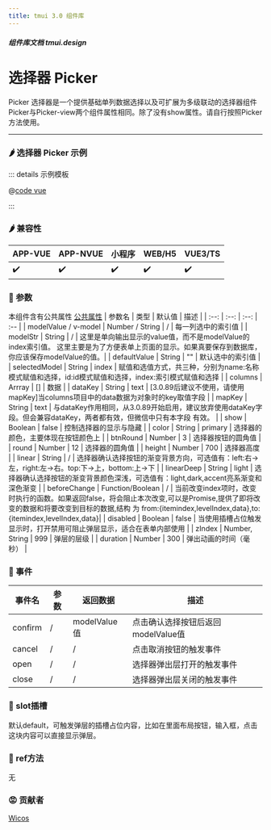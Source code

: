 ```yaml
---
title: tmui 3.0 组件库
---
```


<dirtoc></dirtoc>

##### 组件库文档 tmui.design

# 选择器 Picker
Picker 选择器是一个提供基础单列数据选择以及可扩展为多级联动的选择器组件<br>
Picker与Picker-view两个组件属性相同。除了没有show属性。请自行按照Picker方法使用。

---

### :hot_pepper: 选择器 Picker 示例

<webview url="https://tmui.design/h5/#/pages/form/picker"></webview>

::: details 示例模板

@[code vue](pages/form/picker.nvue)

:::

### :hot_pepper: 兼容性

| APP-VUE | APP-NVUE | 小程序 | WEB/H5 | VUE3/TS |
| --- | --- | --- | --- | --- |
| :heavy_check_mark: | :heavy_check_mark: | :heavy_check_mark: | :heavy_check_mark: | :heavy_check_mark: |

### :seedling: 参数

本组件含有公共属性 [公共属性](/doc/spec/组件公共样式.md)
| 参数名 | 类型 | 默认值 | 描述 |
| :--: | :--: | :--: | :-- |
| modelValue / v-model | Number / String | / | 每一列选中的索引值 |
| modelStr | String | / | 这里是单向输出显示的value值，而不是modelValue的index索引值。 这里主要是为了方便表单上页面的显示。如果真要保存到数据库，你应该保存modelValue的值。|
| defaultValue | String | "" | 默认选中的索引值 |
| selectedModel |  String | index | 赋值和选值方式，共三种，分别为name:名称模式赋值和选择，id:id模式赋值和选择，index:索引模式赋值和选择 |
| columns | Arrray | [] | 数据 |
| dataKey | String | text | [3.0.89后建议不使用，请使用mapKey]当columns项目中的data数据为对象时的key取值字段 |
| mapKey | String | text | 与dataKey作用相同，从3.0.89开始启用，建议放弃使用dataKey字段。但会兼容dataKey，两者都有效，但微信中只有本字段 有效。 |
| show | Boolean | false | 控制选择器的显示与隐藏 |
| color | String | primary | 选择器的颜色，主要体现在按钮颜色上 |
| btnRound | Number | 3 | 选择器按钮的圆角值 | 
| round | Number | 12 | 选择器的圆角值 |
| height | Number | 700 | 选择器高度 |
| linear | String | / | 选择器确认选择按钮的渐变背景方向，可选值有：left:右->左，right:左->右。top:下->上，bottom:上->下 | 
| linearDeep | String | light | 选择器确认选择按钮的渐变背景颜色深浅，可选值有：light,dark,accent亮系渐变和深色渐变 |
| beforeChange | Function/Boolean | / | 当前改变index项时，改变时执行的函数。如果返回false，将会阻止本次改变,可以是Promise,提供了即将改变的数据和将要改变到目标的数据,结构 为 from:{itemindex,levelIndex,data},to:{itemindex,levelIndex,data}|
| disabled | Boolean | false | 当使用插槽占位触发显示时，打开禁用可阻止弹层显示，适合在表单内部使用 |
| zIndex<Badge type="danger" text="v3.1.03+" vertical="middle" />     | Number, String        | 999   | 弹层的层级  |
| duration     | Number         | 300     | 弹出动画的时间（毫秒）     |
### :rose: 事件

| 事件名 | 参数 | 返回数据 | 描述 |
| --- | --- | --- | --- |
| confirm | / | modelValue值 | 点击确认选择按钮后返回modelValue值 |
| cancel | / | / | 点击取消按钮的触发事件 |
| open | / | / | 选择器弹出层打开的触发事件 |
| close | / | / | 选择器弹出层关闭的触发事件 |

### :corn: slot插槽

默认default，可触发弹层的插槽占位内容，比如在里面布局按钮，输入框，点击这块内容可以直接显示弹层。

### :green_salad: ref方法

无

### :rage: 贡献者
[Wicos](http://wicos.me)
